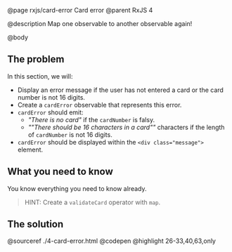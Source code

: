 @page rxjs/card-error Card error
@parent RxJS 4

@description Map one observable to another observable again!

@body

## The problem

In this section, we will:

- Display an error message if the user has not entered a card or the card number is not
  16 digits.
- Create a `cardError` observable that represents this error.
- `cardError` should emit:
  - _"There is no card"_ if the `cardNumber` is falsy.
  - _""There should be 16 characters in a card""_ characters if the length of `cardNumber`
    is not 16 digits.
- `cardError` should be displayed within the `<div class="message">` element.

## What you need to know

You know everything you need to know already.

> HINT: Create a `validateCard` operator with `map`.

## The solution

@sourceref ./4-card-error.html
@codepen
@highlight 26-33,40,63,only
